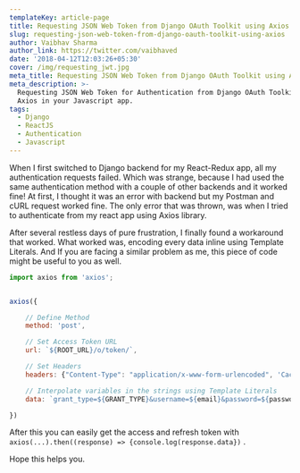 ```yaml
---
templateKey: article-page
title: Requesting JSON Web Token from Django OAuth Toolkit using Axios
slug: requesting-json-web-token-from-django-oauth-toolkit-using-axios
author: Vaibhav Sharma
author_link: https://twitter.com/vaibhaved
date: '2018-04-12T12:03:26+05:30'
cover: /img/requesting_jwt.jpg
meta_title: Requesting JSON Web Token from Django OAuth Toolkit using Axios
meta_description: >-
  Requesting JSON Web Token for Authentication from Django OAuth Toolkit using
  Axios in your Javascript app.
tags:
  - Django
  - ReactJS
  - Authentication
  - Javascript
---
```

When I first switched to Django backend for my React-Redux app, all my authentication requests failed. Which was strange, because I had used the same authentication method with a couple of other backends and it worked fine! At first, I thought it was an error with backend but my Postman and cURL request worked fine. The only error that was thrown, was when I tried to authenticate from my react app using Axios library.

After several restless days of pure frustration, I finally found a workaround that worked. What worked was, encoding every data inline using Template Literals. And If you are facing a similar problem as me, this piece of code might be useful to you as well.

```javascript
import axios from 'axios';


axios({

    // Define Method
    method: 'post',

    // Set Access Token URL
    url: `${ROOT_URL}/o/token/`,

    // Set Headers
    headers: {"Content-Type": "application/x-www-form-urlencoded", 'Cache-Control': "no-cache"},

    // Interpolate variables in the strings using Template Literals
    data: `grant_type=${GRANT_TYPE}&username=${email}&password=${password}&client_id=${CLIENT_ID}&client_secret=${CLIENT_SECRET}`

})
```

After this you can easily get the access and refresh token with `axios(...).then((response) => {console.log(response.data})` .

Hope this helps you.
